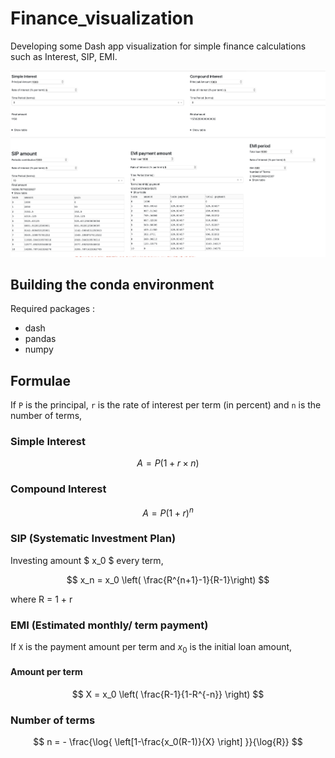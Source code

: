 # Finance_visualization
Developing some Dash app visualization for simple finance calculations such as Interest, SIP, EMI.

![Tool snapshot](https://github.com/vmos1/Code_highlights/blob/main/5_data_visualization_finance/images/snapshot_dashapp.png)

## Building the conda environment 
Required packages : 
- dash
- pandas
- numpy
  
## Formulae
If `P` is the principal, `r` is the rate of interest per term (in percent) and `n` is the number of terms, 
### Simple Interest 
$$ A = P ( 1 + r \times n ) $$

### Compound Interest 
$$ A = P {\left(1 + r \right)}^n $$

### SIP (Systematic Investment Plan) 
Investing amount $ x_0 $ every term,

$$ x_n = x_0 \left( \frac{R^{n+1}-1}{R-1}\right) $$ 

where  R = 1 + r  

### EMI (Estimated monthly/ term payment) 
If `X` is the payment amount per term and $x_0$ is the initial loan amount,

#### Amount per term 
$$ X = x_0 \left( \frac{R-1}{1-R^{-n}} \right) $$ 

### Number of terms 
$$ n =  - \frac{\log{ \left[1-\frac{x_0(R-1)}{X} \right] }}{\log{R}} $$
